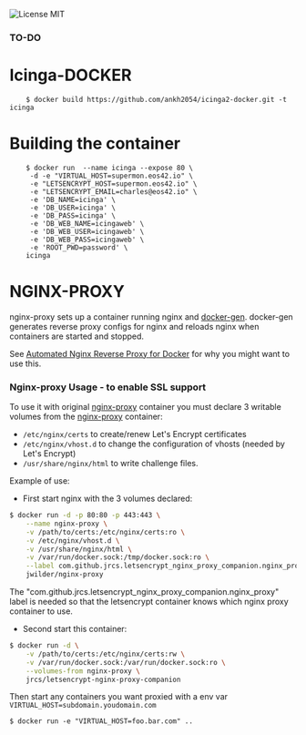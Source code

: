 
![License MIT](https://img.shields.io/badge/license-MIT-blue.svg)

### TO-DO



# Icinga-DOCKER



		$ docker build https://github.com/ankh2054/icinga2-docker.git -t icinga
		
		


# Building the container 

		$ docker run  --name icinga --expose 80 \
		 -d -e "VIRTUAL_HOST=supermon.eos42.io" \
		 -e "LETSENCRYPT_HOST=supermon.eos42.io" \
		 -e "LETSENCRYPT_EMAIL=charles@eos42.io" \
		 -e 'DB_NAME=icinga' \
		 -e 'DB_USER=icinga' \
		 -e 'DB_PASS=icinga' \
		 -e 'DB_WEB_NAME=icingaweb' \
		 -e 'DB_WEB_USER=icingaweb' \
		 -e 'DB_WEB_PASS=icingaweb' \
		 -e 'ROOT_PWD=password' \
		icinga



# NGINX-PROXY


nginx-proxy sets up a container running nginx and [docker-gen][1].  docker-gen generates reverse proxy configs for nginx and reloads nginx when containers are started and stopped.

See [Automated Nginx Reverse Proxy for Docker][2] for why you might want to use this.

### Nginx-proxy Usage - to enable SSL support

To use it with original [nginx-proxy](https://github.com/jwilder/nginx-proxy) container you must declare 3 writable volumes from the [nginx-proxy](https://github.com/jwilder/nginx-proxy) container:
* `/etc/nginx/certs` to create/renew Let's Encrypt certificates
* `/etc/nginx/vhost.d` to change the configuration of vhosts (needed by Let's Encrypt)
* `/usr/share/nginx/html` to write challenge files.

Example of use:

* First start nginx with the 3 volumes declared:
```bash
$ docker run -d -p 80:80 -p 443:443 \
    --name nginx-proxy \
    -v /path/to/certs:/etc/nginx/certs:ro \
    -v /etc/nginx/vhost.d \
    -v /usr/share/nginx/html \
    -v /var/run/docker.sock:/tmp/docker.sock:ro \
    --label com.github.jrcs.letsencrypt_nginx_proxy_companion.nginx_proxy \
    jwilder/nginx-proxy
```
The "com.github.jrcs.letsencrypt_nginx_proxy_companion.nginx_proxy" label is needed so that the letsencrypt container knows which nginx proxy container to use.

* Second start this container:
```bash
$ docker run -d \
    -v /path/to/certs:/etc/nginx/certs:rw \
    -v /var/run/docker.sock:/var/run/docker.sock:ro \
    --volumes-from nginx-proxy \
    jrcs/letsencrypt-nginx-proxy-companion
```

Then start any containers you want proxied with a env var `VIRTUAL_HOST=subdomain.youdomain.com`

    $ docker run -e "VIRTUAL_HOST=foo.bar.com" ..




[1]: https://github.com/etopian/docker-gen
[2]: http://jasonwilder.com/blog/2014/03/25/automated-nginx-reverse-proxy-for-docker/

